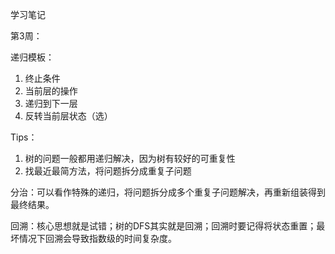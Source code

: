学习笔记

第3周：

递归模板：

1. 终止条件
2. 当前层的操作
3. 递归到下一层
4. 反转当前层状态（选）

Tips：

1. 树的问题一般都用递归解决，因为树有较好的可重复性
2. 找最近最简方法，将问题拆分成重复子问题

分治：可以看作特殊的递归，将问题拆分成多个重复子问题解决，再重新组装得到最终结果。

回溯：核心思想就是试错；树的DFS其实就是回溯；回溯时要记得将状态重置；最坏情况下回溯会导致指数级的时间复杂度。

